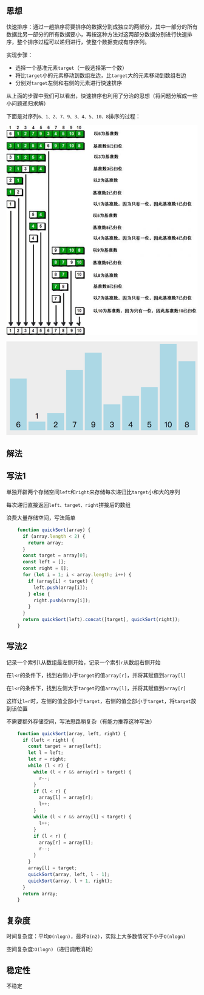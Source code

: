 ## 思想

快速排序：通过一趟排序将要排序的数据分割成独立的两部分，其中一部分的所有数据比另一部分的所有数据要小，再按这种方法对这两部分数据分别进行快速排序，整个排序过程可以递归进行，使整个数据变成有序序列。

实现步骤：

- 选择一个基准元素`target`（一般选择第一个数）
- 将比`target`小的元素移动到数组左边，比`target`大的元素移动到数组右边
- 分别对`target`左侧和右侧的元素进行快速排序

从上面的步骤中我们可以看出，快速排序也利用了分治的思想（将问题分解成一些小问题递归求解）


下面是对序列`6、1、2、7、9、3、4、5、10、8`排序的过程：

![](../../dist/img/快速排序.jpg)

![](../../dist/img/快速排序.gif)


## 解法

## 写法1

单独开辟两个存储空间`left`和`right`来存储每次递归比`target`小和大的序列

每次递归直接返回`left、target、right`拼接后的数组

浪费大量存储空间，写法简单

```js
    function quickSort(array) {
      if (array.length < 2) {
        return array;
      }
      const target = array[0];
      const left = [];
      const right = [];
      for (let i = 1; i < array.length; i++) {
        if (array[i] < target) {
          left.push(array[i]);
        } else {
          right.push(array[i]);
        }
      }
      return quickSort(left).concat([target], quickSort(right));
    }
```

## 写法2


记录一个索引`l`从数组最左侧开始，记录一个索引`r`从数组右侧开始

在`l<r`的条件下，找到右侧小于`target`的值`array[r]`，并将其赋值到`array[l]`

在`l<r`的条件下，找到左侧大于`target`的值`array[l]`，并将其赋值到`array[r]`

这样让`l=r`时，左侧的值全部小于`target`，右侧的值全部小于`target`，将`target`放到该位置

不需要额外存储空间，写法思路稍复杂（有能力推荐这种写法）

```js
    function quickSort(array, left, right) {
      if (left < right) {
        const target = array[left];
        let l = left;
        let r = right;
        while (l < r) {
          while (l < r && array[r] > target) {
            r--;
          }
          if (l < r) {
            array[l] = array[r];
            l++;
          }
          while (l < r && array[l] < target) {
            l++;
          }
          if (l < r) {
            array[r] = array[l];
            r--;
          }
        }
        array[l] = target;
        quickSort(array, left, l - 1);
        quickSort(array, l + 1, right);
      }
      return array;
    }
```


## 复杂度

时间复杂度：平均`O(nlogn)`，最坏`O(n2)`，实际上大多数情况下小于`O(nlogn)`

空间复杂度:`O(logn)`（递归调用消耗）

## 稳定性

不稳定